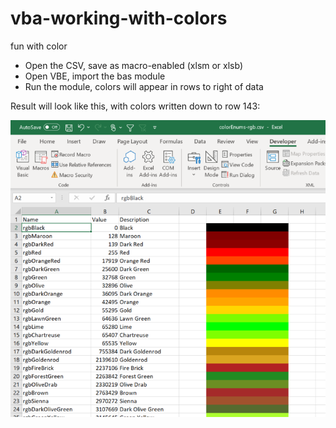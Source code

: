 # vba-working-with-colors

fun with color

* Open the CSV, save as macro-enabled (xlsm or xlsb)
* Open VBE, import the bas module
* Run the module, colors will appear in rows to right of data

Result will look like this, with colors written down to row 143:

![Result](https://github.com/altf11-dot-com/vba-working-with-colors/blob/master/resulting-sheet-looks-like.PNG)